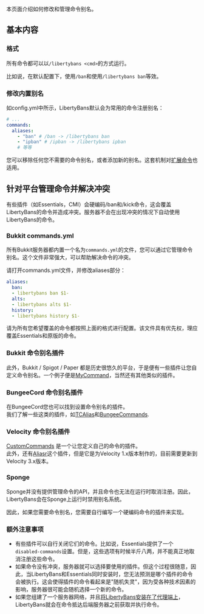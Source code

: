 
本页面介绍如何修改和管理命令别名。

## 基本内容

### 格式

所有命令都可以以`/libertybans <cmd>`的方式运行。

比如说，在默认配置下，使用`/ban`和使用`/libertybans ban`等效。

### 修改内置别名

如config.yml中所示，LibertyBans默认会为常用的命令注册别名：

```yaml
# ...
commands:
  aliases:
    - "ban" # /ban -> /libertybans ban
    - "ipban" # /ipban -> /libertybans ipban
    # 等等
```

您可以移除任何您不需要的命令别名，或者添加新的别名。这套机制对[扩展命令](Addons.md)也适用。

## 针对平台管理命令并解决冲突

有些插件（如Essentials，CMI）会硬编码/ban和/kick命令，这会覆盖LibertyBans的命令并造成冲突。服务器不会在出现冲突的情况下自动使用LibertyBans的命令。

### Bukkit commands.yml

所有Bukkit服务器都内置一个名为`commands.yml`的文件，您可以通过它管理命令别名。这个文件非常强大，可以帮助解决命令的冲突。

请打开commands.yml文件，并修改aliases部分：

```yml
aliases:
  ban:
  - libertybans ban $1-
  alts:
  - libertybans alts $1-
  history:
  - libertybans history $1-
```

请为所有您希望覆盖的命令都按照上面的格式进行配置。该文件具有优先权，理应覆盖Essentials和原版的命令。

### Bukkit 命令别名插件

此外，Bukkit / Spigot / Paper 都是历史很悠久的平台，于是便有一些插件让您自定义命令别名。一个例子便是[MyCommand](https://dev.bukkit.org/projects/mycommand)，当然还有其他类似的插件。

### BungeeCord 命令别名插件

在BungeeCord您也可以找到设置命令别名的插件。   
我们了解一些这类的插件，如[TCAlias](https://www.spigotmc.org/resources/t2c-alias-alias-plugin-for-spigot-bungee-commands-1-8-x-1-21.96389/)和[BungeeCommands](https://www.spigotmc.org/resources/bungeecommands-custom-commands-aliases.20771/).

### Velocity 命令别名插件

[CustomCommands](https://modrinth.com/plugin/customcommandsvelocity) 是一个让您定义自己的命令的插件。   
  此外，还有[Aliasr](https://github.com/tobi406/aliasr)这个插件，但是它是为Velocity 1.x版本制作的，目前需要更新到Velocity 3.x版本。

### Sponge

Sponge并没有提供管理命令的API，并且命令也无法在运行时取消注册。因此，LibertyBans会在Sponge上运行时禁用别名系统。

因此，如果您需要命令别名，您需要自行编写一个硬编码命令的插件来实现。

### 额外注意事项

* 有些插件可以自行关闭它们的命令。比如说，Essentials提供了一个`disabled-commands`设置。但是，这些选项有时候半斤八两，并不能真正地取消注册这些命令。
* 如果命令没有冲突，服务器就可以选择要使用的插件。但这个过程很随意，因此，当LibertyBans和Essentials同时安装时，您无法预测是哪个插件的命令会被执行。这会使得插件的命令看起来是"随机失灵"，因为受各种技术因素的影响，服务器很可能会随机选择一个新的命令。
* 如果您组建了一个服务器网络，并且[将LibertyBans安装在了代理端上](Network-Installation.md)，LibertyBans就会在命令抵达后端服务器之前获取并执行命令。

